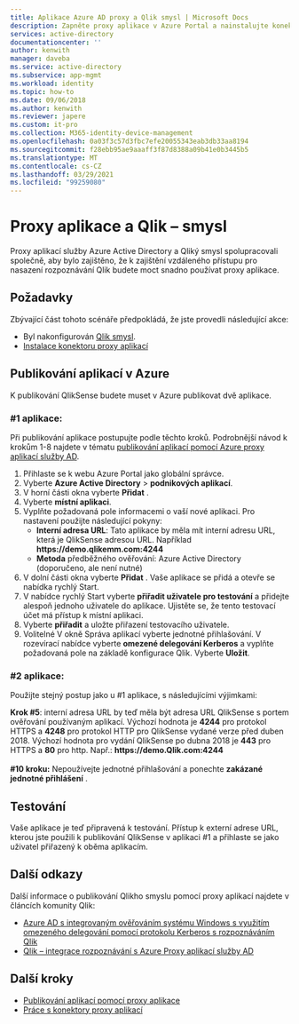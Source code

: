 ```yaml
---
title: Aplikace Azure AD proxy a Qlik smysl | Microsoft Docs
description: Zapněte proxy aplikace v Azure Portal a nainstalujte konektory pro reverzní proxy.
services: active-directory
documentationcenter: ''
author: kenwith
manager: daveba
ms.service: active-directory
ms.subservice: app-mgmt
ms.workload: identity
ms.topic: how-to
ms.date: 09/06/2018
ms.author: kenwith
ms.reviewer: japere
ms.custom: it-pro
ms.collection: M365-identity-device-management
ms.openlocfilehash: 0a03f3c57d3fbc7efe20055343eab3db33aa8194
ms.sourcegitcommit: f28ebb95ae9aaaff3f87d8388a09b41e0b3445b5
ms.translationtype: MT
ms.contentlocale: cs-CZ
ms.lasthandoff: 03/29/2021
ms.locfileid: "99259080"
---
```

# <a name="application-proxy-and-qlik-sense"></a>Proxy aplikace a Qlik – smysl 
Proxy aplikací služby Azure Active Directory a Qliký smysl spolupracovali společně, aby bylo zajištěno, že k zajištění vzdáleného přístupu pro nasazení rozpoznávání Qlik budete moct snadno používat proxy aplikace.  

## <a name="prerequisites"></a>Požadavky 
Zbývající část tohoto scénáře předpokládá, že jste provedli následující akce:
 
- Byl nakonfigurován [Qlik smysl](https://community.qlik.com/docs/DOC-19822). 
- [Instalace konektoru proxy aplikací](application-proxy-add-on-premises-application.md#install-and-register-a-connector) 
 
## <a name="publish-your-applications-in-azure"></a>Publikování aplikací v Azure 
K publikování QlikSense budete muset v Azure publikovat dvě aplikace.  

### <a name="application-1"></a>#1 aplikace: 
Při publikování aplikace postupujte podle těchto kroků. Podrobnější návod k krokům 1-8 najdete v tématu [publikování aplikací pomocí Azure proxy aplikací služby AD](application-proxy-add-on-premises-application.md). 


1. Přihlaste se k webu Azure Portal jako globální správce. 
2. Vyberte **Azure Active Directory**  >  **podnikových aplikací**. 
3. V horní části okna vyberte **Přidat** . 
4. Vyberte **místní aplikaci**. 
5. Vyplňte požadovaná pole informacemi o vaší nové aplikaci. Pro nastavení použijte následující pokyny: 
   - **Interní adresa URL**: Tato aplikace by měla mít interní adresu URL, která je QlikSense adresou URL. Například **https&#58;//demo.qlikemm.com:4244** 
   - **Metoda** předběžného ověřování: Azure Active Directory (doporučeno, ale není nutné) 
1. V dolní části okna vyberte **Přidat** . Vaše aplikace se přidá a otevře se nabídka rychlý Start. 
2. V nabídce rychlý Start vyberte **přiřadit uživatele pro testování** a přidejte alespoň jednoho uživatele do aplikace. Ujistěte se, že tento testovací účet má přístup k místní aplikaci. 
3. Vyberte **přiřadit** a uložte přiřazení testovacího uživatele. 
4. Volitelné V okně Správa aplikací vyberte jednotné přihlašování. V rozevírací nabídce vyberte **omezené delegování Kerberos** a vyplňte požadovaná pole na základě konfigurace Qlik. Vyberte **Uložit**. 

### <a name="application-2"></a>#2 aplikace: 
Použijte stejný postup jako u #1 aplikace, s následujícími výjimkami: 

**Krok #5**: interní adresa URL by teď měla být adresa URL QlikSense s portem ověřování používaným aplikací. Výchozí hodnota je **4244** pro protokol HTTPS a **4248** pro protokol HTTP pro QlikSense vydané verze před duben 2018. Výchozí hodnota pro vydání QlikSense po dubna 2018 je **443** pro HTTPS a **80** pro http.  Např.: **https&#58;//demo.Qlik.com:4244**</br></br>
**#10 kroku:** Nepoužívejte jednotné přihlašování a ponechte **zakázané jednotné přihlášení** .
 
 
## <a name="testing"></a>Testování 
Vaše aplikace je teď připravená k testování. Přístup k externí adrese URL, kterou jste použili k publikování QlikSense v aplikaci #1 a přihlaste se jako uživatel přiřazený k oběma aplikacím.  

## <a name="additional-references"></a>Další odkazy
Další informace o publikování Qlikho smyslu pomocí proxy aplikací najdete v článcích komunity Qlik: 
- [Azure AD s integrovaným ověřováním systému Windows s využitím omezeného delegování pomocí protokolu Kerberos s rozpoznáváním Qlik](https://community.qlik.com/docs/DOC-20183)
- [Qlik – integrace rozpoznávání s Azure Proxy aplikací služby AD](https://community.qlik.com/t5/Technology-Partners-Ecosystem/Azure-AD-Application-Proxy/ta-p/1528396)

## <a name="next-steps"></a>Další kroky

- [Publikování aplikací pomocí proxy aplikace](application-proxy-add-on-premises-application.md)
- [Práce s konektory proxy aplikací](application-proxy-connector-groups.md)

